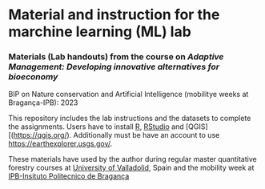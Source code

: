 # Material and instruction for the marchine learning (ML) lab
### Materials (Lab handouts) from the course on *Adaptive Management: Developing innovative alternatives for bioeconomy*
BIP on Nature conservation and Artificial Intelligence (mobilitye weeks at Bragança-IPB): 2023

This repository includes the lab instructions and the datasets to complete the assignments.
Users have to install [R](https://cran.r-project.org/), [RStudio](https://cran.r-project.org/) and [QGIS][(https://qgis.org/). Additionally must be have an account to use https://earthexplorer.usgs.gov/.

These materials have used by the author during regular master quantitative forestry courses at [University of Valladolid](http://www.uva.es), Spain and the mobility week at [IPB-Insituto Politecnico de Bragança](https://ipb.pt)
